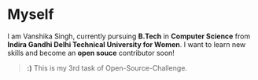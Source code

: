 # Myself
I am Vanshika Singh, currently pursuing **B.Tech** in **Computer Science** from **Indira Gandhi Delhi Technical University for Women**.
I want to learn new skills and become an **open souce** contributor soon!
> **:)** This is my 3rd task of Open-Source-Challenge.

